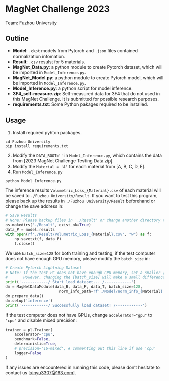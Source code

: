 # MagNet Challenge 2023
Team: Fuzhou University

## Outline
- **Model**: `.ckpt` models from Pytorch and `.json` files contained normalization infomation.
- **Result**: `.csv` resulst for 5 materials.
- **MagNet_Data.py**: a python module to create Pytorch dataset, which will be imported in `Model_Inference.py`.
- **MagNet_Model.py**: a python module to create Pytorch model, which will be imported in `Model_Inference.py`.
- **Model_Inference.py**: a python script for model inference.
- **3F4_self-measure.zip**: Self-measured data for 3F4 that do not used in this MagNet Challenge. It is submitted for possible research purposes.
- **requirements.txt**: Some Python pakages required to be installed. 

## Usage
1. Install required pyhton packages.
```
cd Fuzhou University
pip install requirements.txt
```
2. Modify the `DATA_ROOT=''` in `Model_Inference.py`, which contains the data from [2023 MagNet Challenge Testing Data.zip].
3. Modify the `Material = 'A'` for each material from [A, B, C, D, E].
4. Run `Model_Inference.py`
```
python Model_Inference.py
```

The inference results `Volumetric_Loss_{Material}.csv` of each material will be saved to `./Fuzhou University/Result`. If you want to test this program, please back up the results in `./Fuzhou University/Result` beforehand or change the save address in:
```python
# Save Results
# None: Please backup files in './Result' or change another directory to save.
os.makedirs('./Result', exist_ok=True)
data_P = model.results
with open(rf'./Result/Volumetric_Loss_{Material}.csv', "w") as f:
    np.savetxt(f, data_P)
    f.close()
```

We use `batch_size=128` for both training and testing, if the test computer does not have enough GPU memory, please modify the `batch_size` in:
```python
# Create Pytorch Lightning Dataset
# Note: If the test PC does not have enough GPU memory, set a smaller [batch_size].
#       However, changing the [batch_size] will make a small difference in performance.
print('------------/ Start load dataset... /------------')
dm = MagNetDataModule(data_B, data_F, data_T, batch_size=128,
                        norm_info_path=rf'./Model/norm_info_{Material}.json')
dm.prepare_data()
dm.setup('inference')
print('------------/ Successfully load dataset! /------------')
```

If the test computer does not have GPUs, change `accelerator="gpu"` to `"cpu"` and disable mixed precision:
```python
trainer = pl.Trainer(
    accelerator="cpu",
    benchmark=False,
    deterministic=True,
    # precision='16-mixed', # commenting out this line if use 'cpu'
    logger=False
)
```

If any issues are encountered in running this code, please don’t hesitate to contact us [xinyu3307@163.com].